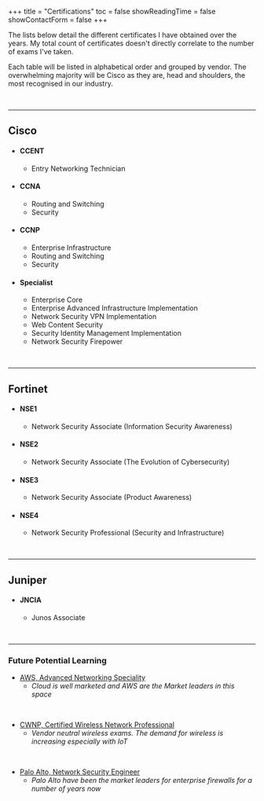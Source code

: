 +++
title = "Certifications"
toc = false
showReadingTime = false
showContactForm = false
+++

The lists below detail the different certificates I have obtained over the years. My total count of certificates doesn't directly correlate to the number of exams I've taken.

Each table will be listed in alphabetical order and grouped by vendor. The overwhelming majority will be Cisco as they are, head and shoulders, the most recognised in our industry. 

&nbsp;
_________________

## Cisco

- #### CCENT
  - Entry Networking Technician
- #### CCNA 
  - Routing and Switching
  - Security
- #### CCNP
  - Enterprise Infrastructure
  - Routing and Switching
  - Security
- #### Specialist
  - Enterprise Core
  - Enterprise Advanced Infrastructure Implementation
  - Network Security VPN Implementation
  - Web Content Security
  - Security Identity Management Implementation
  - Network Security Firepower

&nbsp;
_________________

## Fortinet

- #### NSE1
  - Network Security Associate (Information Security Awareness)
- #### NSE2
  - Network Security Associate (The Evolution of Cybersecurity)
- #### NSE3
  - Network Security Associate (Product Awareness)
- #### NSE4
  - Network Security Professional (Security and Infrastructure)

&nbsp;
_________________

## Juniper

- #### JNCIA
  - Junos Associate

&nbsp;
_________________

### Future Potential Learning

- [AWS, Advanced Networking Speciality](https://aws.amazon.com/certification/certified-advanced-networking-specialty/)
  -  _Cloud is well marketed and AWS are the Market leaders in this space_

&nbsp;

- [CWNP, Certified Wireless Network Professional](https://www.cwnp.com/it-certifications/)
  -  _Vendor neutral wireless exams. The demand for wireless is increasing especially with IoT_

&nbsp;

- [Palo Alto, Network Security Engineer](https://www.paloaltonetworks.com/services/education/palo-alto-networks-certified-network-security-engineer)
  -  _Palo Alto have been the market leaders for enterprise firewalls for a number of years now_